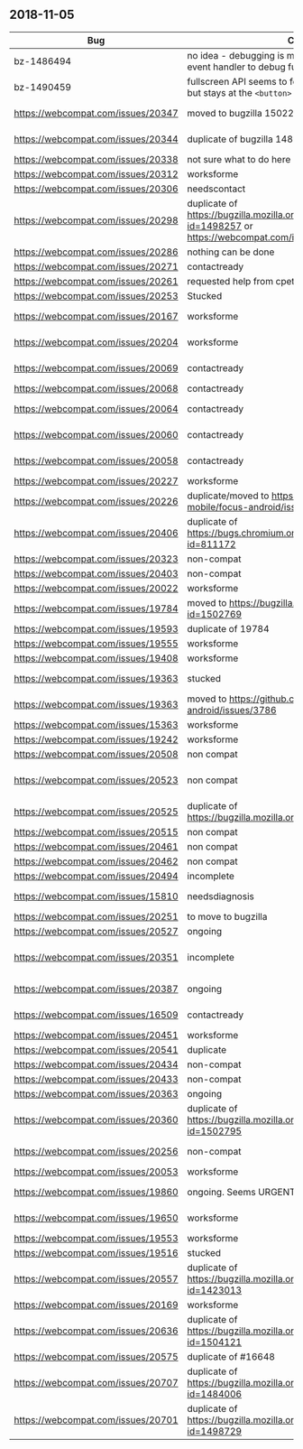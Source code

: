 ## 2018-11-05

| Bug | Cause | Outcome |
| -- | -- | -- |
bz-1486494 | no idea - debugging is messy, unable to find the right event handler to debug further… :( | Pinged tom.
bz-1490459 | fullscreen API seems to focus the `<video>` on macOS, but stays at the `<button>` on Windows | opened bz-1502093
https://webcompat.com/issues/20347 | moved to bugzilla 1502233 | Google chrome ignore the padding on select elements. It seems to be a regression for the twitter case.
https://webcompat.com/issues/20344 | duplicate of bugzilla 1489914 | The current UA override is bogus and we get a desktop site instead of a mobile site.
https://webcompat.com/issues/20338 | not sure what to do here | Flash related issue.
https://webcompat.com/issues/20312 | worksforme | Focus + blocking cookies break the CSS but that's expected.
https://webcompat.com/issues/20306 | needscontact | server side sniffing. It doesn't send the mobile version.
https://webcompat.com/issues/20298 | duplicate of https://bugzilla.mozilla.org/show_bug.cgi?id=1498257 or https://webcompat.com/issues/17588 | flipkart.
https://webcompat.com/issues/20286 | nothing can be done | another geckoview issue, where we can't diagnose.
https://webcompat.com/issues/20271 | contactready | twitter just ignores us and send a blank page insted of the video.
https://webcompat.com/issues/20261 | requested help from cpeterson | YouTube in PIP mode is not working.
https://webcompat.com/issues/20253 | Stucked | the page seems to load but disappear.
https://webcompat.com/issues/20167 | worksforme | Chrome is smoother but… I don't have the feeling this is significant enough.
https://webcompat.com/issues/20204 | worksforme | working in Fx 64. So this is already done. Not sure why it reached the shore of needsdiagnosis.
https://webcompat.com/issues/20069 | contactready | designed with certain fonts in mind. Likely to break when the context is changing.
https://webcompat.com/issues/20068 | contactready | very similar to 20069
https://webcompat.com/issues/20064 | contactready | slight cosmetic issue not reproducible on retina. Not really a webcompat issue.
https://webcompat.com/issues/20060 | contactready | different behavior on box alignment, but the site would do better with display: flex to align elements.
https://webcompat.com/issues/20058 | contactready | relying on a chrome bug. It requires to set min-height: 0 so the flexbox is working like in Chrome.
https://webcompat.com/issues/20227 | worksforme | Not reproducible in any context.
https://webcompat.com/issues/20226 | duplicate/moved to https://github.com/mozilla-mobile/focus-android/issues/3785 | position fixed not working on GeckoView Focus. Impossible to really diagnose without access to remote debugging.
https://webcompat.com/issues/20406 | duplicate of https://bugs.chromium.org/p/chromium/issues/detail?id=811172 | Undefined behavior with Edge behaving like Firefox. Probably Chrome bug.
https://webcompat.com/issues/20323 | non-compat | sites breaking on a specific linux version because of fonts.
https://webcompat.com/issues/20403 | non-compat | throbber misplaced everywhere.
https://webcompat.com/issues/20022 | worksforme | no visible issue, maybe already fixed by the site.
https://webcompat.com/issues/19784 | moved to https://bugzilla.mozilla.org/show_bug.cgi?id=1502769 | a combination of JS, sticky CSS and jankiness.
https://webcompat.com/issues/19593 | duplicate of 19784 | Probably the same bug than 19784, same design, different colors.
https://webcompat.com/issues/19555 | worksforme | It was SSL certificate, and it seems to have been fixed since.
https://webcompat.com/issues/19408 | worksforme | Site had broken fonts and it has been fixed.
https://webcompat.com/issues/19363 | stucked | It seems that some CSS are not modified, but is it because it didn't fully listen to an event or not. I'm not sure.
https://webcompat.com/issues/19363 | moved to https://github.com/mozilla-mobile/focus-android/issues/3786 | Focus GeckoView. No remote debugging available.
https://webcompat.com/issues/15363 | worksforme | the issue is not as obvious as it was in the past.
https://webcompat.com/issues/19242 | worksforme | wrong triage probably.
https://webcompat.com/issues/20508 | non compat | wrong triage. Flash issue.
https://webcompat.com/issues/20523 | non compat | The site is breaking on all mobile. We have a UA override which brings us to the mobile non working page instead of the unsupported page. Ahah.
https://webcompat.com/issues/20525 | duplicate of https://bugzilla.mozilla.org/show_bug.cgi?id=754092 | icloud is a wontfix.
https://webcompat.com/issues/20515 | non compat | same on all browsers. wrong triage.
https://webcompat.com/issues/20461 | non compat | same on all browsers. wrong triage.
https://webcompat.com/issues/20462 | non compat | same on all browsers. wrong triage.
https://webcompat.com/issues/20494 | incomplete | wrong triage. not enough info to understand clearly the issue.
https://webcompat.com/issues/15810 | needsdiagnosis | passed to Thomas because I do not have a tablet and it's reproducible only on the actual device.
https://webcompat.com/issues/20251 | to move to bugzilla | heuristics for forms and saved login/password
https://webcompat.com/issues/20527 | ongoing | can't reproduce. Ask for opinion from Chris Pearce.
https://webcompat.com/issues/20351 | incomplete | japanese ime but missing details to know the circumstances of the issue. There are many IME available. Some specific to certain carriers.
https://webcompat.com/issues/20387 | ongoing | can't reproduce on macos. Specific to windows. Asked help from Alastor Wu. Video issue and keypress event.
https://webcompat.com/issues/16509 | contactready | Issue with keypress probably. requires a tablet. this gmail doesn't reproduce on RDM. Ah Adam tested. Pushed to contactready
https://webcompat.com/issues/20451 | worksforme | wrong triage
https://webcompat.com/issues/20541 | duplicate | Marfeel
https://webcompat.com/issues/20434 | non-compat | time-out site on all browsers. wrong triage.
https://webcompat.com/issues/20433 | non-compat | wrong triage
https://webcompat.com/issues/20363 | ongoing | stucked because of developer tools brokeness.
https://webcompat.com/issues/20360 | duplicate of https://bugzilla.mozilla.org/show_bug.cgi?id=1502795 | keyCode missing on keypress events.
https://webcompat.com/issues/20256 | non-compat | design slightly imperfect in all browsers. The responsive design is sensitive to fonts, line-height, etc.
https://webcompat.com/issues/20053 | worksforme | Enterprise testing but working in Nightly.
https://webcompat.com/issues/19860 | ongoing. Seems URGENT | requires special power to be able to diagnose on Firefox Echo/ Firefox Focus. Pinterest Oauth dance failing.
https://webcompat.com/issues/19650 | worksforme | stealing from denschub. Related to CSS animation and CPU. Asked @birtles his opinion. Probably a worksforme.
https://webcompat.com/issues/19553 | worksforme | probably symantec distrust.
https://webcompat.com/issues/19516 | stucked | difficult to know what to do here. related to scrolling.
https://webcompat.com/issues/20557 | duplicate of https://bugzilla.mozilla.org/show_bug.cgi?id=1423013 | ICB viewport issue.
https://webcompat.com/issues/20169 | worksforme | missing PDF plugins.
https://webcompat.com/issues/20636 | duplicate of https://bugzilla.mozilla.org/show_bug.cgi?id=1504121 | serious performance issues.
https://webcompat.com/issues/20575 | duplicate of #16648 | recurrent duplicate for a nsfw site.
https://webcompat.com/issues/20707 | duplicate of https://bugzilla.mozilla.org/show_bug.cgi?id=1484006 | MOZILLA_PKIX_ERROR_ADDITIONAL_POLICY_CONSTRAINT_FAILED certificate issue
https://webcompat.com/issues/20701 | duplicate of https://bugzilla.mozilla.org/show_bug.cgi?id=1498729 | multiple viewports
